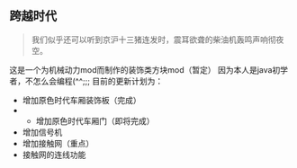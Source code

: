 ## 跨越时代

>我们似乎还可以听到京沪十三猪连发时，震耳欲聋的柴油机轰鸣声响彻夜空。

这是一个为机械动力mod而制作的装饰类方块mod（暂定）
因为本人是java初学者，不怎么会编程(^^;;;
目前的更新计划为：
* 增加原色时代车厢装饰板（完成）
*
    * 增加原色时代车厢门（即将完成）
* 增加信号机
* 增加接触网（重点）
* 接触网的连线功能